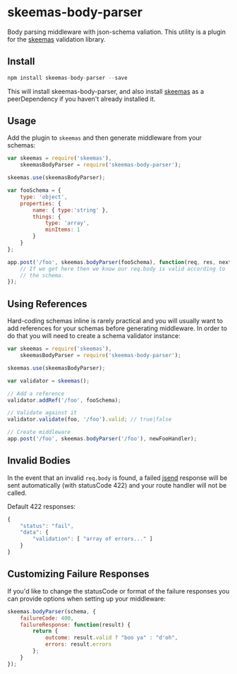 # skeemas-body-parser
Body parsing middleware with json-schema valiation. This utility is a plugin for the [skeemas](https://github.com/Prestaul/skeemas) validation library.

## Install
```js
npm install skeemas-body-parser --save
```

This will install skeemas-body-parser, and also install [skeemas](https://github.com/Prestaul/skeemas) as a peerDependency if you haven't already installed it.

## Usage
Add the plugin to `skeemas` and then generate middleware from your schemas:
```js
var skeemas = require('skeemas'),
    skeemasBodyParser = require('skeemas-body-parser');

skeemas.use(skeemasBodyParser);

var fooSchema = {
    type: 'object',
    properties: {
        name: { type:'string' },
        things: { 
            type: 'array',
            minItems: 1
        }
    }
};

app.post('/foo', skeemas.bodyParser(fooSchema), function(req, res, next) {
    // If we get here then we know our req.body is valid according to 
    // the schema.
});
```

## Using References
Hard-coding schemas inline is rarely practical and you will usually want to add references for your schemas before generating middleware. In order to do that you will need to create a schema validator instance:

```js
var skeemas = require('skeemas'),
    skeemasBodyParser = require('skeemas-body-parser');

skeemas.use(skeemasBodyParser);

var validator = skeemas();

// Add a reference
validator.addRef('/foo', fooSchema);

// Validate against it
validator.validate(foo, '/foo').valid; // true|false

// Create middleware
app.post('/foo', skeemas.bodyParser('/foo'), newFooHandler);
```

## Invalid Bodies
In the event that an invalid `req.body` is found, a failed [jsend](http://labs.omniti.com/labs/jsend) response will be sent automatically (with statusCode 422) and your route handler will not be called.

Default 422 responses:
```js
{
    "status": "fail",
    "data": {
        "validation": [ "array of errors..." ]
    }
}
```

## Customizing Failure Responses
If you'd like to change the statusCode or format of the failure responses you can provide options when setting up your middleware:

```js
skeemas.bodyParser(schema, {
    failureCode: 400,
    failureResponse: function(result) {
        return {
            outcome: result.valid ? "boo ya" : "d'oh",
            errors: result.errors
        };
    }
});
```
